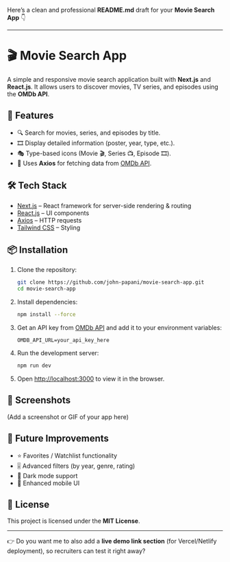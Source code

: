 Here’s a clean and professional **README.md** draft for your **Movie Search App** 👇

---

# 🎬 Movie Search App

A simple and responsive movie search application built with **Next.js** and **React.js**.
It allows users to discover movies, TV series, and episodes using the **OMDb API**.

## 🚀 Features

* 🔍 Search for movies, series, and episodes by title.
* 🎞 Display detailed information (poster, year, type, etc.).
* 🎭 Type-based icons (Movie 🎬, Series 📺, Episode 🎞).
* 📡 Uses **Axios** for fetching data from [OMDb API](https://www.omdbapi.com/).

## 🛠️ Tech Stack

* [Next.js](https://nextjs.org/) – React framework for server-side rendering & routing
* [React.js](https://reactjs.org/) – UI components
* [Axios](https://axios-http.com/) – HTTP requests
* [Tailwind CSS](https://tailwindcss.com/) – Styling

## 📦 Installation

1. Clone the repository:

   ```bash
   git clone https://github.com/john-papani/movie-search-app.git
   cd movie-search-app
   ```

2. Install dependencies:

   ```bash
   npm install --force
   ```

3. Get an API key from [OMDb API](https://www.omdbapi.com/apikey.aspx) and add it to your environment variables:

   ```env
   OMDB_API_URL=your_api_key_here
   ```

4. Run the development server:

   ```bash
   npm run dev
   ```

5. Open [http://localhost:3000](http://localhost:3000) to view it in the browser.

## 📸 Screenshots

(Add a screenshot or GIF of your app here)

## 🔮 Future Improvements

* ⭐ Favorites / Watchlist functionality
* 🎚 Advanced filters (by year, genre, rating)
* 🌙 Dark mode support
* 📱 Enhanced mobile UI

## 📜 License

This project is licensed under the **MIT License**.

---

👉 Do you want me to also add a **live demo link section** (for Vercel/Netlify deployment), so recruiters can test it right away?
